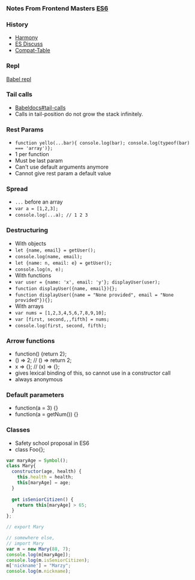 ### Notes From Frontend Masters [ES6](https://frontendmasters.com/courses/jsnext-es6/)

### History
- [Harmony](http://wiki.ecmascript.org/doku.php?id=harmony:harmony)
- [ES Discuss](https://esdiscuss.org/)
- [Compat-Table](https://kangax.github.io/compat-table/es6/)

### Repl
[Babel repl](https://babeljs.io/repl/)

### Tail calls
- [Babeldocs#tail-calls](https://babeljs.io/docs/learn-es2015/#tail-calls)
- Calls in tail-position do not grow the stack infinitely.

### Rest Params
- `function yello(...bar){ console.log(bar); console.log(typeof(bar) === 'array')};`
- 1 per function
- Must be last param
- Can't use default arguments anymore
- Cannot give rest param a default value

### Spread
- `...` before an array
- `var a = [1,2,3];`
- `console.log(...a); // 1 2 3`

### Destructuring
- With objects
- `let {name, email} = getUser();`
- `console.log(name, email);`
- `let {name: n, email: e} = getUser();`
- `console.log(n, e);`
- With functions
- `var user = {name: 'x', email: 'y'}; displayUser(user);`
- `function displayUser({name, email}){};`
- `function displayUser({name = "None provided", email = "None provided"}){};`
- With arrays
- `var nums = [1,2,3,4,5,6,7,8,9,10];`
- `var [first, second,,,fifth] = nums;`
- `console.log(first, second, fifth);`

### Arrow functions
- function() {return 2};
- () => 2; // () => return 2;
- x => {}; // (x) => {};
- gives lexical binding of this, so cannot use in a constructor call
- always anonymous


### Default parameters
- function(a = 3) {}
- function(a = getNum()) {}

### Classes
- Safety school proposal in ES6
- class Foo{};
```javascript
var maryAge = Symbol();
class Mary{
  constructor(age, health) {
    this.health = health;
    this[maryAge] = age;
  }
  
  get isSeniorCitizen() {
    return this[maryAge] > 65;
  }
};

// export Mary

// somewhere else,
// import Mary
var m = new Mary(88, 7);
console.log(m[maryAge]);
console.log(m.isSeniorCitizen);
m['nickname'] = "Marzy";
console.log(m.nickname);
```
